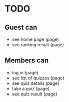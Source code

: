 # TODO

## Guest can
- see home page (page)
- see ranking result (page)

## Members can
- log in (page)
- see list of quizzes (page)
- see quiz details (page)
- take a quiz (page)
- see quiz result (page)

